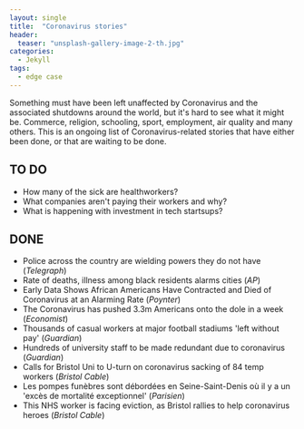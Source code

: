 ```yaml
---
layout: single
title:  "Coronavirus stories"
header:
  teaser: "unsplash-gallery-image-2-th.jpg"
categories: 
  - Jekyll
tags:
  - edge case
---
```


Something must have been left unaffected by Coronavirus and the associated shutdowns around the world, but it's hard to see what it might be. Commerce, religion, schooling, sport, employment, air quality and many others. This is an ongoing list of Coronavirus-related stories that have either been done, or that are waiting to be done.

## TO DO

- How many of the sick are healthworkers?
- What companies aren't paying their workers and why?
- What is happening with investment in tech startsups?

## DONE

- Police across the country are wielding powers they do not have (*Telegraph*)
- Rate of deaths, illness among black residents alarms cities (*AP*)
- Early Data Shows African Americans Have Contracted and Died of Coronavirus at an Alarming Rate (*Poynter*)
- The Coronavirus has pushed 3.3m Americans onto the dole in a week (*Economist*)
- Thousands of casual workers at major football stadiums 'left without pay' (*Guardian*)
- Hundreds of university staff to be made redundant due to coronavirus (*Guardian*)
- Calls for Bristol Uni to U-turn on coronavirus sacking of 84 temp workers (*Bristol Cable*)
- Les pompes funèbres sont débordées en Seine-Saint-Denis où il y a un 'excès de mortalité exceptionnel' (*Parisien*)
- This NHS worker is facing eviction, as Bristol rallies to help coronavirus heroes  (*Bristol Cable*)
